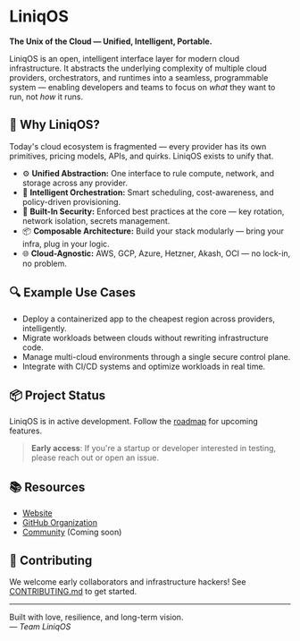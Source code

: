 # LiniqOS

**The Unix of the Cloud — Unified, Intelligent, Portable.**

LiniqOS is an open, intelligent interface layer for modern cloud infrastructure. It abstracts the underlying complexity of multiple cloud providers, orchestrators, and runtimes into a seamless, programmable system — enabling developers and teams to focus on *what* they want to run, not *how* it runs.

## 🚀 Why LiniqOS?

Today's cloud ecosystem is fragmented — every provider has its own primitives, pricing models, APIs, and quirks. LiniqOS exists to unify that.

- ⚙️ **Unified Abstraction:** One interface to rule compute, network, and storage across any provider.
- 🤖 **Intelligent Orchestration:** Smart scheduling, cost-awareness, and policy-driven provisioning.
- 🔐 **Built-In Security:** Enforced best practices at the core — key rotation, network isolation, secrets management.
- 📦 **Composable Architecture:** Build your stack modularly — bring your infra, plug in your logic.
- 🌐 **Cloud-Agnostic:** AWS, GCP, Azure, Hetzner, Akash, OCI — no lock-in, no problem.

## 🔍 Example Use Cases

- Deploy a containerized app to the cheapest region across providers, intelligently.
- Migrate workloads between clouds without rewriting infrastructure code.
- Manage multi-cloud environments through a single secure control plane.
- Integrate with CI/CD systems and optimize workloads in real time.

## 📦 Project Status

LiniqOS is in active development. Follow the [roadmap](./ROADMAP.md) for upcoming features.

> **Early access**: If you're a startup or developer interested in testing, please reach out or open an issue.

## 📚 Resources

- [Website](https://liniqos.com)
- [GitHub Organization](https://github.com/liniqos)
- [Community](#) (Coming soon)

## 🤝 Contributing

We welcome early collaborators and infrastructure hackers! See [CONTRIBUTING.md](./CONTRIBUTING.md) to get started.

---

Built with love, resilience, and long-term vision.  
*— Team LiniqOS*
